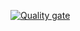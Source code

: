 [![Quality gate](https://sonarcloud.io/api/project_badges/quality_gate?project=thanhhdhe_grocery-server)](https://sonarcloud.io/summary/new_code?id=thanhhdhe_grocery-server)
